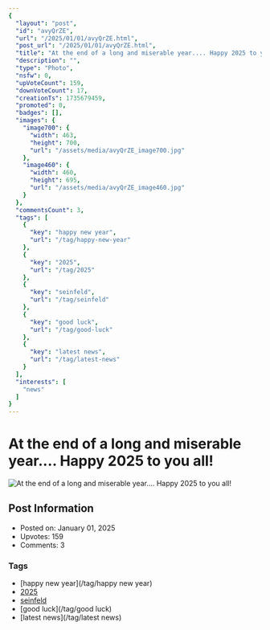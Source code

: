 ```yaml
---
{
  "layout": "post",
  "id": "avyQrZE",
  "url": "/2025/01/01/avyQrZE.html",
  "post_url": "/2025/01/01/avyQrZE.html",
  "title": "At the end of a long and miserable year.... Happy 2025 to you all!",
  "description": "",
  "type": "Photo",
  "nsfw": 0,
  "upVoteCount": 159,
  "downVoteCount": 17,
  "creationTs": 1735679459,
  "promoted": 0,
  "badges": [],
  "images": {
    "image700": {
      "width": 463,
      "height": 700,
      "url": "/assets/media/avyQrZE_image700.jpg"
    },
    "image460": {
      "width": 460,
      "height": 695,
      "url": "/assets/media/avyQrZE_image460.jpg"
    }
  },
  "commentsCount": 3,
  "tags": [
    {
      "key": "happy new year",
      "url": "/tag/happy-new-year"
    },
    {
      "key": "2025",
      "url": "/tag/2025"
    },
    {
      "key": "seinfeld",
      "url": "/tag/seinfeld"
    },
    {
      "key": "good luck",
      "url": "/tag/good-luck"
    },
    {
      "key": "latest news",
      "url": "/tag/latest-news"
    }
  ],
  "interests": [
    "news"
  ]
}
---
```


# At the end of a long and miserable year.... Happy 2025 to you all!

![At the end of a long and miserable year.... Happy 2025 to you all!](/assets/media/avyQrZE_image700.jpg)

## Post Information

- Posted on: January 01, 2025
- Upvotes: 159
- Comments: 3

### Tags

- [happy new year](/tag/happy new year)
- [2025](/tag/2025)
- [seinfeld](/tag/seinfeld)
- [good luck](/tag/good luck)
- [latest news](/tag/latest news)
